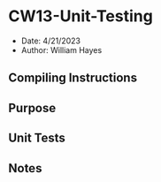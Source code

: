 # CW13-Unit-Testing
* Date: 4/21/2023
* Author: William Hayes

## Compiling Instructions

## Purpose

## Unit Tests

## Notes
